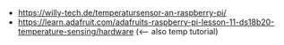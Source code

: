 
- https://willy-tech.de/temperatursensor-an-raspberry-pi/
- https://learn.adafruit.com/adafruits-raspberry-pi-lesson-11-ds18b20-temperature-sensing/hardware (<-- also temp tutorial)

